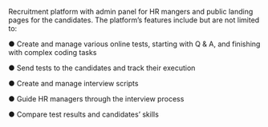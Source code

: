 Recruitment platform with admin panel for HR mangers and public landing pages for the candidates.
The platform’s features include but are not limited to:

● Create and manage various online tests, starting with Q & A, and finishing with complex coding tasks

● Send tests to the candidates and track their execution

● Create and manage interview scripts

● Guide HR managers through the interview process

● Compare test results and candidates’ skills

